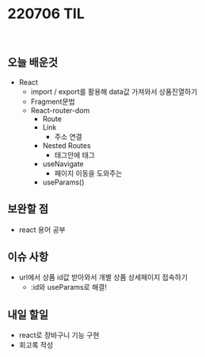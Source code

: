 # 220706 TIL

<br />

## 오늘 배운것

- React
  - import / export를 활용해 data값 가져와서 상품진열하기
  - Fragment문법
  - React-router-dom
    - Route
    - Link
      - 주소 연결
    - Nested Routes
      - 태그안에 태그
    - useNavigate
      - 페이지 이동을 도와주는
    - useParams()
      <br />

## 보완할 점

- react 용어 공부
  <br />

## 이슈 사항

- url에서 상품 id값 받아와서 개별 상품 상세페이지 접속하기
  - :id와 useParams로 해결!
    <br />

## 내일 할일

- react로 장바구니 기능 구현
- 회고록 작성
